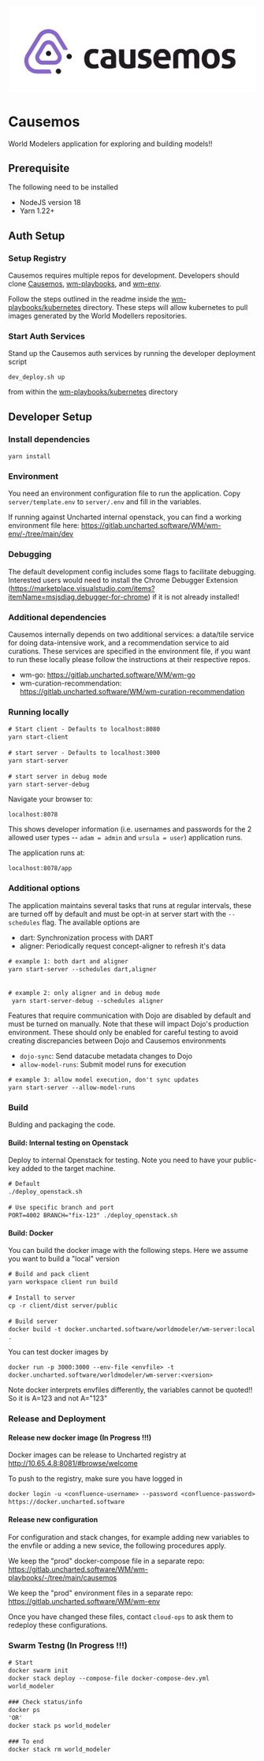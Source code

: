 ![logo](client/src/assets/causemos-logo-colour.svg)

# Causemos

World Modelers application for exploring and building models!!

## Prerequisite

The following need to be installed

- NodeJS version 18
- Yarn 1.22+

## Auth Setup

### Setup Registry

Causemos requires multiple repos for development. Developers should clone [Causemos](https://gitlab.uncharted.software/WM/causemos),
[wm-playbooks](https://gitlab.uncharted.software/WM/wm-playbooks), and [wm-env](https://gitlab.uncharted.software/WM/wm-env).

Follow the steps outlined in the readme inside the
[wm-playbooks/kubernetes](https://gitlab.uncharted.software/WM/wm-playbooks/-/tree/main/kubernetes) directory. These
steps will allow kubernetes to pull images generated by the World Modellers repositories.

### Start Auth Services

Stand up the Causemos auth services by running the developer deployment script

```
dev_deploy.sh up
```

from within the [wm-playbooks/kubernetes](https://gitlab.uncharted.software/WM/wm-playbooks/-/tree/main/kubernetes) directory

## Developer Setup

### Install dependencies

```
yarn install
```

### Environment

You need an environment configuration file to run the application. Copy `server/template.env` to `server/.env` and fill in the variables.

If running against Uncharted internal openstack, you can find a working environment file here: https://gitlab.uncharted.software/WM/wm-env/-/tree/main/dev

### Debugging

The default development config includes some flags to facilitate debugging. Interested users would need to install the Chrome Debugger Extension (https://marketplace.visualstudio.com/items?itemName=msjsdiag.debugger-for-chrome) if it is not already installed!

### Additional dependencies

Causemos internally depends on two additional services: a data/tile service for doing data-intensive work, and a recommendation service to aid curations. These services are specified in the environment file, if you want to run these locally please follow the instructions at their respective repos.

- wm-go: https://gitlab.uncharted.software/WM/wm-go
- wm-curation-recommendation: https://gitlab.uncharted.software/WM/wm-curation-recommendation

### Running locally

```
# Start client - Defaults to localhost:8080
yarn start-client

# start server - Defaults to localhost:3000
yarn start-server

# start server in debug mode
yarn start-server-debug
```

Navigate your browser to:

```
localhost:8078
```

This shows developer information (i.e. usernames and passwords for the 2 allowed user types -- `adam = admin` and `ursula = user`)
application runs.

The application runs at:

```
localhost:8078/app
```

### Additional options

The application maintains several tasks that runs at regular intervals, these are turned off by default and must be opt-in at server start with the `--schedules` flag. The available options are

- dart: Synchronization process with DART
- aligner: Periodically request concept-aligner to refresh it's data

```
# example 1: both dart and aligner
yarn start-server --schedules dart,aligner


# example 2: only aligner and in debug mode
 yarn start-server-debug --schedules aligner
```

Features that require communication with Dojo are disabled by default and must be turned on manually.
Note that these will impact Dojo's production environment. These should only be enabled for careful testing to avoid creating discrepancies between Dojo and Causemos environments

- `dojo-sync`: Send datacube metadata changes to Dojo
- `allow-model-runs`: Submit model runs for execution

```
# example 3: allow model execution, don't sync updates
yarn start-server --allow-model-runs
```

### Build

Bulding and packaging the code.

#### Build: Internal testing on Openstack

Deploy to internal Openstack for testing. Note you need to have your public-key added to the target machine.

```
# Default
./deploy_openstack.sh

# Use specific branch and port
PORT=4002 BRANCH="fix-123" ./deploy_openstack.sh
```

#### Build: Docker

You can build the docker image with the following steps. Here we assume you want to build a "local" version

```
# Build and pack client
yarn workspace client run build

# Install to server
cp -r client/dist server/public

# Build server
docker build -t docker.uncharted.software/worldmodeler/wm-server:local .
```

You can test docker images by

```
docker run -p 3000:3000 --env-file <envfile> -t docker.uncharted.software/worldmodeler/wm-server:<version>
```

Note docker interprets envfiles differently, the variables cannot be quoted!! So it is A=123 and not A="123"

### Release and Deployment

#### Release new docker image (In Progress !!!)

Docker images can be release to Uncharted registry at http://10.65.4.8:8081/#browse/welcome

To push to the registry, make sure you have logged in

```
docker login -u <confluence-username> --password <confluence-password> https://docker.uncharted.software
```

#### Release new configuration

For configuration and stack changes, for example adding new variables to the envfile or adding a new sevice, the following procedures apply.

We keep the "prod" docker-compose file in a separate repo: https://gitlab.uncharted.software/WM/wm-playbooks/-/tree/main/causemos

We keep the "prod" environment files in a separate repo: https://gitlab.uncharted.software/WM/wm-env

Once you have changed these files, contact `cloud-ops` to ask them to redeploy these configurations.

### Swarm Testng (In Progress !!!)

```
# Start
docker swarm init
docker stack deploy --compose-file docker-compose-dev.yml world_modeler

### Check status/info
docker ps
'OR'
docker stack ps world_modeler

### To end
docker stack rm world_modeler
```
